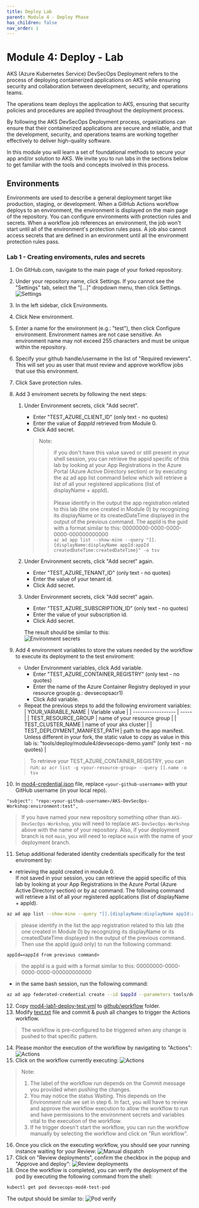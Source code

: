 ```yaml
---
title: Deploy Lab
parent: Module 4 - Deploy Phase
has_children: false
nav_order: 1
---
```

# Module 4: Deploy - Lab
AKS (Azure Kubernetes Service) DevSecOps Deployment refers to the process of deploying containerized applications on AKS while ensuring security and collaboration between development, security, and operations teams.

The operations team deploys the application to AKS, ensuring that security policies and procedures are applied throughout the deployment process.

By following the AKS DevSecOps Deployment process, organizations can ensure that their containerized applications are secure and reliable, and that the development, security, and operations teams are working together effectively to deliver high-quality software.

In this module you will learn a set of foundational methods to secure your app and/or solution to AKS. We invite you to run labs in the sections below to get familiar with the tools and concepts involved in this process.  

## Environments
Environments are used to describe a general deployment target like production, staging, or development. When a GitHub Actions workflow deploys to an environment, the environment is displayed on the main page of the repository. 
You can configure environments with protection rules and secrets. When a workflow job references an environment, the job won't start until all of the environment's protection rules pass. A job also cannot access secrets that are defined in an environment until all the environment protection rules pass.
### **Lab 1 - Creating enviroments, rules and secrets**

1. On GitHub.com, navigate to the main page of your forked repository.
2. Under your repository name, click  Settings. If you cannot see the "Settings" tab, select the "[...]"  dropdown menu, then click Settings.
![Settings](../../assets/images/module4/repo-settings.webp "Settings")
3. In the left sidebar, click Environments.
4. Click New environment.
5. Enter a name for the environment (e.g.: "test"), then click Configure environment. Environment names are not case sensitive. An environment name may not exceed 255 characters and must be unique within the repository.
6. Specify your github handle/username in the list of "Required reviewers". This will set you as user that must review and approve workflow jobs that use this environment.
7. Click Save protection rules.
8. Add 3 enviroment secrets by following the next steps:
    1. Under Environment secrets, click "Add secret".
        - Enter "TEST_AZURE_CLIENT_ID" (only text - no quotes)
        - Enter the value of <i>$appId</i> retrieved from Module 0.
        - Click Add secret.
        > Note: <br>
        >> if you don't have this value saved or still present in your shell session, you can retrieve the appid specific of this lab by looking at your App Registrations in the Azure Portal (Azure Active Directory section) or by executing the az ad app list command below which will retrieve a list of all your registered applications (list of displayName + appId).<br><br>
        >> Please identify in the output the app registration related to this lab (the one created in Module 0) by recognizing its displayName or its createdDateTime displayed in the output of the previous command. The appId is the guid with a format similar to this: 00000000-0000-0000-0000-000000000000<br>
`
az ad app list --show-mine --query "[].{displayName:displayName appId:appId createdDateTime:createdDateTime}" -o tsv 
`
    2. Under Environment secrets, click "Add secret" again.
        - Enter "TEST_AZURE_TENANT_ID" (only text - no quotes)
        - Enter the value of your tenant id.
        - Click Add secret.
    3. Under Environment secrets, click "Add secret" again.
        - Enter "TEST_AZURE_SUBSCRIPTION_ID" (only text - no quotes)
        - Enter the value of your subscription id.
        - Click Add secret.

        The result should be similar to this:<br>
        ![Environment secrets](../../assets/images/module4/environment-secrets.webp)

9. Add 4 environment variables to store the values needed by the workflow to execute its deployment to the test enviroment:
    - Under Environment variables, click Add variable.
        - Enter "TEST_AZURE_CONTAINER_REGISTRY" (only text - no quotes)
        - Enter the name of the Azure Container Registry deployed in your resource group(e.g.: devsecopsacr1)        
        - Click Add variable. 
    - Repeat the previous steps to add the following enviroment variables:
        | YOUR_VARIABLE_NAME | Variable value |
        | ------------------ | ----- |
        | TEST_RESOURCE_GROUP | name of your resource group |
        | TEST_CLUSTER_NAME | name of your aks cluster |
        | TEST_DEPLOYMENT_MANIFEST_PATH | path to the app manifest. Unless different in your fork, the static value to copy as value in this lab is: "tools/deploy/module4/devsecops-demo.yaml" (only text - no quotes) | 
    > To retrieve your TEST_AZURE_CONTAINER_REGISTRY, you can run:
`
az acr list -g <your-resource-group> --query [].name -o tsv
`

10. In [mod4-credential.json](../../../tools/deploy/module4/mod4-credential.json) file, replace `<your-github-username>` with your GitHub username (in your local repo).

   `"subject": "repo:<your-github-username>/AKS-DevSecOps-Workshop:environment:test",`

   >If you have named your new repository something other than `AKS-DevSecOps-Workshop`, you will need to replace `AKS-DevSecOps-Workshop` above with the name of your repository. Also, if your deployment branch is not `main`, you will need to replace `main` with the name of your deployment branch.

11. Setup additional federated identity credentials specifically for the test enviroment by:
- retrieving the appId created in module 0. <br>If not saved in your session, you can retrieve the appid specific of this lab by looking at your App Registrations in the Azure Portal (Azure Active Directory section) or by az command. The following command will retrieve a list of all your registered applications (list of displayName + appId).  
```bash 
az ad app list --show-mine --query "[].{displayName:displayName appId:appId createdDateTime:createdDateTime}" -o tsv
```
> please identify in the list the app registration related to this lab (the one created in Module 0) by recognizing its displayName or its createdDateTime displayed in the output of the previous command. Then use the appId (guid only) to run the following command: 
```
appId=<appId from previous command>
```
> the appId is a guid with a format similar to this: 00000000-0000-0000-0000-000000000000
- in the same bash session, run the following command:
```bash
az ad app federated-credential create --id $appId --parameters tools/deploy/module4/test-credential.json
```
12. Copy [mod4-lab1-deploy-test.yml](../../../tools/tools/deploy/module4/mod4-lab1-deploy-test.yml) to [github/workflow](../../../.github/workflows/) folder.
13. Modify [text.txt](../../../tools/deploy/module4/text.txt) file and commit & push all changes to trigger the Actions workflow.
> The workflow is pre-configured to be triggered when any change is pushed to that specific pattern. 
14. Please monitor the execution of the workflow by navigating to "Actions":
![Actions](../../assets/images/module4/actions-workflow-execution.webp)
15. Click on the workflow currently executing:
![Actions](../../assets/images/module4/worflow-run-executing.webp)
> Note:
> 1. The label of the workflow run depends on the Commit message you provided when pushing the changes. 
> 2. You may notice the status Waiting. This depends on the Environment rule we set in step 6. In fact, you will have to review and approve the workflow execution to allow the workflow to run and have permissions to the environment secrets and variables vital to the execution of the workflow. 
> 3. If he trigger doesn't start the workflow, you can run the workflow manually by selecting the workflow and click on "Run workflow".
16. Once you click on the executing workflow, you should see your running instance waiting for your Review:
![Manual dispatch](../../assets/images/module4/workflow-waiting-review.webp)
17. Click on "Review deployments", confirm the checkbox in the popup and "Approve and deploy":
![Review deployments](../../assets/images/module4/review-deployment-confirm-popup.webp)
18. Once the workflow is completed, you can verify the deployment of the pod by executing the following command from the shell:
```bash
kubectl get pod devsecops-mod4-test-pod 
```
The output should be similar to:
![Pod verify](../../assets/images/module4/kubectl-pod-verify-result.webp)
